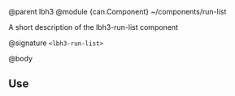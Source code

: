 @parent lbh3
@module {can.Component} ~/components/run-list <lbh3-run-list>

A short description of the lbh3-run-list component

@signature `<lbh3-run-list>`

@body

## Use

